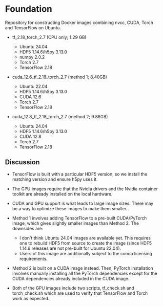 Foundation
==========

Repository for constructing Docker images combining nvcc, CUDA, Torch
and TensorFlow on Ubuntu. 

* tf_2.18_torch_2.7 (CPU only; 1.29 GB)

  - Ubuntu 24.04
  - HDF5 1.14.6/h5py 3.13.0
  - numpy 2.0.2
  - Torch 2.7
  - TensorFlow 2.18

* cuda_12.6_tf_2.18_torch_2.7 (method 1; 8.40GB)

  - Ubuntu 22.04
  - HDF5 1.14.6/h5py 3.13.0
  - CUDA 12.6
  - Torch 2.7
  - TensorFlow 2.18

* cuda_12.8_tf_2.18_torch_2.7 (method 2; 9.88GB)

  - Ubuntu 24.04
  - HDF5 1.14.6/h5py 3.13.0
  - CUDA 12.8
  - Torch 2.7
  - TensorFlow 2.18

Discussion
----------

* TensorFlow is built with a particular HDF5 version, so we install
the matching version and ensure h5py uses it.

* The GPU images require that the Nvidia drivers and the Nvidia
container toolkit are already installed on the local hardware.

* CUDA and GPU support is what leads to large image sizes.
There may be a way to optimize these images to make them smaller.

* Method 1 involves adding TensorFlow to a pre-built CUDA/PyTorch
image, which gives slightly smaller images than Method 2. The
downsides are:

  - I don't think Ubuntu 24.04 images are available yet. This requires
    one to rebuild HDF5 from source to create the image (since HDF5
    1.14.6 releases are not pre-built for Ubuntu 22.04).
  - Users of this image are additionally subject to the conda
    licensing requirements.

* Method 2 is built on a CUDA image instead. Then, PyTorch
  installation involves manually installing all the PyTorch
  dependencies except for the CUDA dependencies already included in
  the CUDA image.

* Both of the GPU images include two scripts, tf_check.sh and
  torch_check.sh which are used to verify that TensorFlow and Torch
  work as expected.

